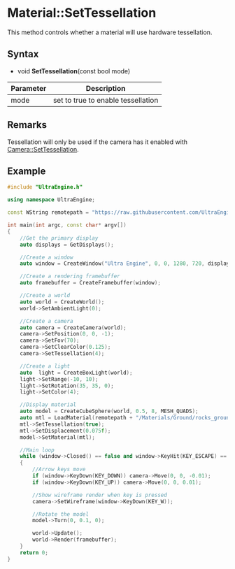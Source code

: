 # Material::SetTessellation

This method controls whether a material will use hardware tessellation.

## Syntax

- void **SetTessellation**(const bool mode)

| Parameter | Description |
|---|---|
| mode | set to true to enable tessellation |

## Remarks

Tessellation will only be used if the camera has it enabled with [Camera::SetTessellation](Camera_SetTessellation.md).

## Example

```c++
#include "UltraEngine.h"

using namespace UltraEngine;

const WString remotepath = "https://raw.githubusercontent.com/UltraEngine/Documentation/master/Assets";

int main(int argc, const char* argv[])
{
    //Get the primary display
    auto displays = GetDisplays();

    //Create a window
    auto window = CreateWindow("Ultra Engine", 0, 0, 1280, 720, displays[0], WINDOW_CENTER | WINDOW_TITLEBAR);

    //Create a rendering framebuffer
    auto framebuffer = CreateFramebuffer(window);

    //Create a world
    auto world = CreateWorld();
    world->SetAmbientLight(0);

    //Create a camera
    auto camera = CreateCamera(world);
    camera->SetPosition(0, 0, -1);
    camera->SetFov(70);
    camera->SetClearColor(0.125);
    camera->SetTessellation(4);

    //Create a light
    auto  light = CreateBoxLight(world);
    light->SetRange(-10, 10);
    light->SetRotation(35, 35, 0);
    light->SetColor(4);

    //Display material
    auto model = CreateCubeSphere(world, 0.5, 8, MESH_QUADS);
    auto mtl = LoadMaterial(remotepath + "/Materials/Ground/rocks_ground_02.json");
    mtl->SetTessellation(true);
    mtl->SetDisplacement(0.075f);
    model->SetMaterial(mtl);

    //Main loop
    while (window->Closed() == false and window->KeyHit(KEY_ESCAPE) == false)
    {
        //Arrow keys move
        if (window->KeyDown(KEY_DOWN)) camera->Move(0, 0, -0.01);
        if (window->KeyDown(KEY_UP)) camera->Move(0, 0, 0.01);

        //Show wireframe render when key is pressed
        camera->SetWireframe(window->KeyDown(KEY_W));

        //Rotate the model
        model->Turn(0, 0.1, 0);

        world->Update();
        world->Render(framebuffer);
    }
    return 0;
}
```
